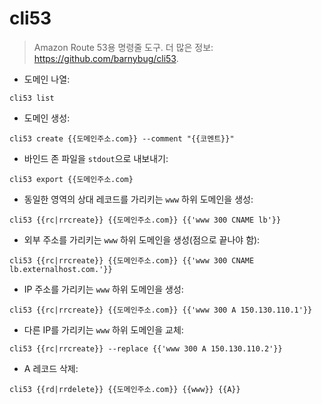 # cli53

> Amazon Route 53용 명령줄 도구.
> 더 많은 정보: <https://github.com/barnybug/cli53>.

- 도메인 나열:

`cli53 list`

- 도메인 생성:

`cli53 create {{도메인주소.com}} --comment "{{코멘트}}"`

- 바인드 존 파일을 `stdout`으로 내보내기:

`cli53 export {{도메인주소.com}`

- 동일한 영역의 상대 레코드를 가리키는 `www` 하위 도메인을 생성:

`cli53 {{rc|rrcreate}} {{도메인주소.com}} {{'www 300 CNAME lb'}}`

- 외부 주소를 가리키는 `www` 하위 도메인을 생성(점으로 끝나야 함):

`cli53 {{rc|rrcreate}} {{도메인주소.com}} {{'www 300 CNAME lb.externalhost.com.'}}`

- IP 주소를 가리키는 `www` 하위 도메인을 생성:

`cli53 {{rc|rrcreate}} {{도메인주소.com}} {{'www 300 A 150.130.110.1'}}`

- 다른 IP를 가리키는 `www` 하위 도메인을 교체:

`cli53 {{rc|rrcreate}} --replace {{'www 300 A 150.130.110.2'}}`

- A 레코드 삭제:

`cli53 {{rd|rrdelete}} {{도메인주소.com}} {{www}} {{A}}`
